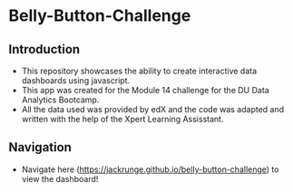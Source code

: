 # Belly-Button-Challenge

<h2> Introduction </h2>

* This repository showcases the ability to create interactive data dashboards using javascript.
* This app was created for the Module 14 challenge for the DU Data Analytics Bootcamp.
* All the data used was provided by edX and the code was adapted and written with the help of the Xpert Learning Assisstant. 

<h2> Navigation </h2>


* Navigate here (https://jackrunge.github.io/belly-button-challenge) to view the dashboard!


